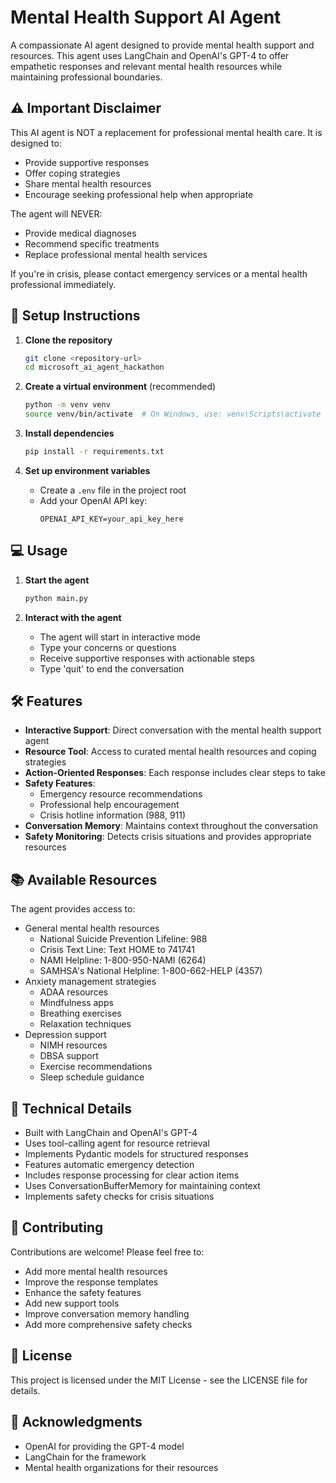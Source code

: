 # Mental Health Support AI Agent

A compassionate AI agent designed to provide mental health support and resources. This agent uses LangChain and OpenAI's GPT-4 to offer empathetic responses and relevant mental health resources while maintaining professional boundaries.

## ⚠️ Important Disclaimer

This AI agent is NOT a replacement for professional mental health care. It is designed to:
- Provide supportive responses
- Offer coping strategies
- Share mental health resources
- Encourage seeking professional help when appropriate

The agent will NEVER:
- Provide medical diagnoses
- Recommend specific treatments
- Replace professional mental health services

If you're in crisis, please contact emergency services or a mental health professional immediately.

## 🚀 Setup Instructions

1. **Clone the repository**
   ```bash
   git clone <repository-url>
   cd microsoft_ai_agent_hackathon
   ```

2. **Create a virtual environment** (recommended)
   ```bash
   python -m venv venv
   source venv/bin/activate  # On Windows, use: venv\Scripts\activate
   ```

3. **Install dependencies**
   ```bash
   pip install -r requirements.txt
   ```

4. **Set up environment variables**
   - Create a `.env` file in the project root
   - Add your OpenAI API key:
     ```
     OPENAI_API_KEY=your_api_key_here
     ```

## 💻 Usage

1. **Start the agent**
   ```bash
   python main.py
   ```

2. **Interact with the agent**
   - The agent will start in interactive mode
   - Type your concerns or questions
   - Receive supportive responses with actionable steps
   - Type 'quit' to end the conversation

## 🛠️ Features

- **Interactive Support**: Direct conversation with the mental health support agent
- **Resource Tool**: Access to curated mental health resources and coping strategies
- **Action-Oriented Responses**: Each response includes clear steps to take
- **Safety Features**: 
  - Emergency resource recommendations
  - Professional help encouragement
  - Crisis hotline information (988, 911)
- **Conversation Memory**: Maintains context throughout the conversation
- **Safety Monitoring**: Detects crisis situations and provides appropriate resources

## 📚 Available Resources

The agent provides access to:
- General mental health resources
  - National Suicide Prevention Lifeline: 988
  - Crisis Text Line: Text HOME to 741741
  - NAMI Helpline: 1-800-950-NAMI (6264)
  - SAMHSA's National Helpline: 1-800-662-HELP (4357)
- Anxiety management strategies
  - ADAA resources
  - Mindfulness apps
  - Breathing exercises
  - Relaxation techniques
- Depression support
  - NIMH resources
  - DBSA support
  - Exercise recommendations
  - Sleep schedule guidance

## 🔧 Technical Details

- Built with LangChain and OpenAI's GPT-4
- Uses tool-calling agent for resource retrieval
- Implements Pydantic models for structured responses
- Features automatic emergency detection
- Includes response processing for clear action items
- Uses ConversationBufferMemory for maintaining context
- Implements safety checks for crisis situations

## 🤝 Contributing

Contributions are welcome! Please feel free to:
- Add more mental health resources
- Improve the response templates
- Enhance the safety features
- Add new support tools
- Improve conversation memory handling
- Add more comprehensive safety checks

## 📝 License

This project is licensed under the MIT License - see the LICENSE file for details.

## 🙏 Acknowledgments

- OpenAI for providing the GPT-4 model
- LangChain for the framework
- Mental health organizations for their resources